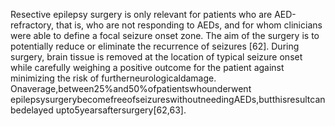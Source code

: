 Resective epilepsy surgery is only relevant for patients who are AED-refractory, that is,
who are not responding to AEDs, and for whom clinicians were able to define a focal seizure
onset zone. The aim of the surgery is to potentially reduce or eliminate the recurrence of
seizures [62]. During surgery, brain tissue is removed at the location of typical seizure onset
while carefully weighing a positive outcome for the patient against minimizing the risk of
furtherneurologicaldamage. Onaverage,between25%and50%ofpatientswhounderwent
epilepsysurgerybecomefreeofseizureswithoutneedingAEDs,butthisresultcanbedelayed
upto5yearsaftersurgery[62,63].